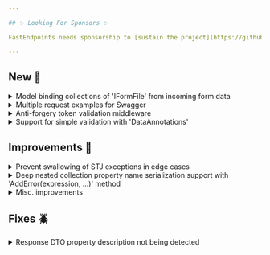 ```yaml
---

## ✨ Looking For Sponsors ✨

FastEndpoints needs sponsorship to [sustain the project](https://github.com/FastEndpoints/FastEndpoints/issues/449). Please help out if you can.

---
```


[//]: # (<details><summary>title text</summary></details>)

## New 🎉

<details><summary>Model binding collections of 'IFormFile' from incoming form data</summary>

The following types of properties can now be automatically model bound from `file` form data fields.

```csharp
class Request
{
    public IEnumerable<IFormFile> Cars { get; set; }
    public List<IFormFile> Boats { get; set; }    
    public IFormFileCollection Jets { get; set; }
}
```

When submitting collections of form files, the incoming field names can be one of the following 3 formats:

|     | Format One | Format Two | Format Three |
|-----|------------|------------|--------------|
| # 1 | Cars       | Boats[1]   | Jets[]       |
| # 2 | Cars       | Boats[2]   | Jets[]       |

</details>

<details><summary>Multiple request examples for Swagger</summary>

Multiple examples for the request DTO can be specified by either setting the `ExampleRequest` property of the Summary class multiple times or adding to
the `RequestExamples` collection like so:

```csharp
Summary(s =>
{
    s.ExampleRequest = new MyRequest {...};  
    s.ExampleRequest = new MyRequest {...};
    s.RequestExamples.Add(new MyRequest {...});
});
```

</details>

<details><summary>Anti-forgery token validation middleware</summary>

Please see the [documentation page](https://fast-endpoints.com/docs/security#csrf-protection-for-form-submissions-antiforgery-tokens) for details of this feature.

Thank you Wàn Yǎhǔ for the [contribution](https://github.com/FastEndpoints/FastEndpoints/pull/509).

</details>

<details><summary>Support for simple validation with 'DataAnnotations'</summary>

```csharp
//enable the feature at startup.

app.UseFastEndpoints(c.Validation.EnableDataAnnotationsSupport = true;)

//decorate properties with DataAnnotations attributes

sealed class Request
{
    [Required, StringLength(10, MinimumLength = 2)]
    public string Name { get; set; }
}

//can be used together with `FluentValidations` rules

sealed class MyValidator : Validator<Request>
{
    public MyValidator()
    {
        RuleFor(x => x.Id).InclusiveBetween(10, 100);
    }
}
```

Note: there's no swagger integration for data annotations.

Thank you Wàn Yǎhǔ for the [contribution](https://github.com/FastEndpoints/FastEndpoints/pull/500).

</details>

## Improvements 🚀

<details><summary>Prevent swallowing of STJ exceptions in edge cases</summary>

If STJ throws internally after it has started writing to the response stream, those exceptions will no longer be swallowed.
This can happen in rare cases such as when the DTO being serialized has an infinite recursion depth issue.

</details>

<details><summary>Deep nested collection property name serialization support with 'AddError(expression, ...)' method</summary>

When doing a manual add error call like this:

```csharp
AddError(r => r.ObjectArray[i].Test, "Some error message");
```

Previous output was:

![](https://github.com/FastEndpoints/FastEndpoints/assets/10120072/99b866ff-30bb-4ec7-bf19-7957ecc1b882)

New output:

![](https://github.com/FastEndpoints/FastEndpoints/assets/10120072/b4d14887-bb99-4654-9e75-6fa31741f27e)

Thank you Mattis Bratland for the [contribution](https://github.com/FastEndpoints/FastEndpoints/pull/506)

</details>

<details><summary>Misc. improvements</summary>

- Upgrade dependencies to latest
- Minor internal code refactors/optimizations

</details>

## Fixes 🪲

<details><summary>Response DTO property description not being detected</summary>

When the response DTO property description was provided by a lambda expression and the respective DTO property is also decorated with `[JsonPropertyName]` attribute,
the Swagger operation processor was not correctly setting the property description in generated Swagger spec. See #511 for more details.

</details>

[//]: # (## Minor Breaking Change ⚠️)